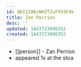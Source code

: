```yaml
---
id: Q6IZIW8zNHZT2uFYU3F4k
title: Zan Perrion
desc: ''
updated: 1643723096352
created: 1643723096352
---
```



- [[person]] - Zan Perrion
- appeared 1x at the stoa
